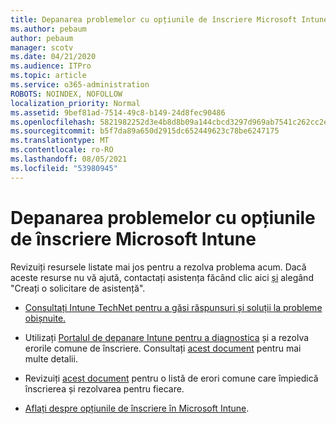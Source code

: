 ```yaml
---
title: Depanarea problemelor cu opțiunile de înscriere Microsoft Intune
ms.author: pebaum
author: pebaum
manager: scotv
ms.date: 04/21/2020
ms.audience: ITPro
ms.topic: article
ms.service: o365-administration
ROBOTS: NOINDEX, NOFOLLOW
localization_priority: Normal
ms.assetid: 9bef81ad-7514-49c8-b149-24d8fec90486
ms.openlocfilehash: 5821982252d3e4b8d8b09a144cbcd3297d969ab7541c262cc2ef7d85a2f4eaae
ms.sourcegitcommit: b5f7da89a650d2915dc652449623c78be6247175
ms.translationtype: MT
ms.contentlocale: ro-RO
ms.lasthandoff: 08/05/2021
ms.locfileid: "53980945"
---
```

# <a name="troubleshoot-issues-with-enrollment-options-microsoft-intune"></a>Depanarea problemelor cu opțiunile de înscriere Microsoft Intune

Revizuiți resursele listate mai jos pentru a rezolva problema acum. Dacă aceste resurse nu vă ajută, contactați asistența făcând clic aici [și](https://portal.azure.com/#blade/Microsoft_Intune_DeviceSettings/ExtensionLandingBlade/help) alegând "Creați o solicitare de asistență". 
  
- [Consultați Intune TechNet pentru a găsi răspunsuri și soluții la probleme obișnuite.](https://social.technet.microsoft.com/Forums/home?category=microsoftintune&amp;filter=alltypes&amp;sort=lastpostdesc)
    
- Utilizați [Portalul de depanare Intune pentru a diagnostica](https://devicemanagement.microsoft.com/#blade/Microsoft_Intune_DeviceSettings/TroubleshootBlade) și a rezolva erorile comune de înscriere. Consultați [acest document](https://docs.microsoft.com/intune/help-desk-operators) pentru mai multe detalii. 
    
- Revizuiți [acest document](https://docs.microsoft.com/troubleshoot/mem/intune/troubleshoot-device-enrollment-in-intune) pentru o listă de erori comune care împiedică înscrierea și rezolvarea pentru fiecare. 
    
- [Aflați despre opțiunile de înscriere în Microsoft Intune](https://docs.microsoft.com/intune/enrollment-options).
    

